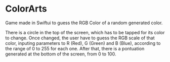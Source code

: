 # ColorArts
Game made in Swiftui to guess the RGB Color of a random generated color.

There is a circle in the top of the screen, which has to be tapped for its color to change. Once changed, the user have to guess the RGB scale of that color, inputing parameters to R (Red), G (Green) and B (Blue), according to the range of 0 to 255 for each one. After that, there is a pontuation generated at the bottom of the screen, from 0 to 100.
